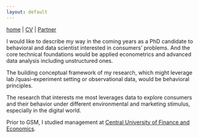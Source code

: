 ```yaml
---
layout: default
---
```



[home](./) | [CV](./assets/files/CV.pdf) | [Partner](https://siyiyu.com)

I would like to describe my way in the coming years as a PhD candidate to behavioral and data scientist interested in consumers’ problems. And the core technical foundations would be applied econometrics and advanced data analysis including unstructured ones. 

The building conceptual framework of my research, which might leverage lab /quasi-experiment setting or observational data, would be behavioral principles.

The research that interests me most leverages data to explore consumers and their behavior under different environmental and marketing stimulus, especially in the digital world. 

Prior to GSM, I studied management at [Central University of Finance and Economics](http://bs.cufe.edu.cn/index.htm).
